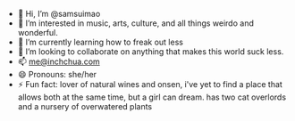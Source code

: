 - 👋 Hi, I’m @samsuimao
- 👀 I’m interested in music, arts, culture, and all things weirdo and wonderful.
- 🌱 I’m currently learning how to freak out less
- 💞️ I’m looking to collaborate on anything that makes this world suck less.
- 📫 me@inchchua.com
- 😄 Pronouns: she/her
- ⚡ Fun fact: lover of natural wines and onsen, i've yet to find a place that allows both at the same time, but a girl can dream. has two cat overlords and a nursery of overwatered plants

<!---
samsuimao/samsuimao is a ✨ special ✨ repository because its `README.md` (this file) appears on your GitHub profile.
You can click the Preview link to take a look at your changes.
--->
